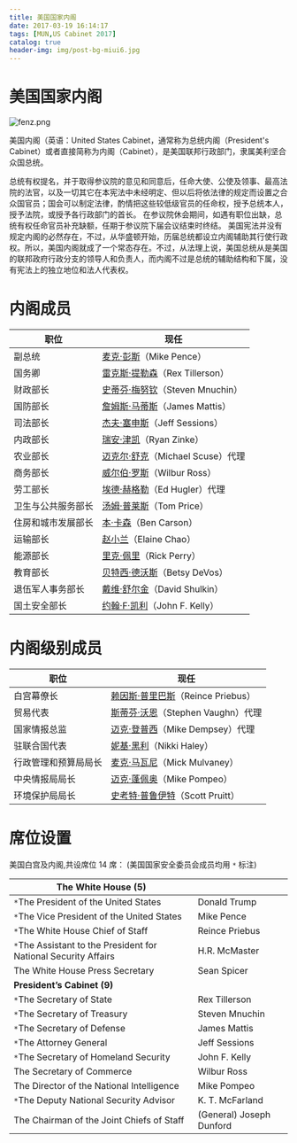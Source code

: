 ```yaml
---
title: 美国国家内阁
date: 2017-03-19 16:14:17
tags: [MUN,US Cabinet 2017]
catalog: true
header-img: img/post-bg-miui6.jpg
---
```

# 美国国家内阁

![fenz.png](https://ooo.0o0.ooo/2017/03/19/58ce212fd8975.png)

美国内阁（英语：United States Cabinet，通常称为总统内阁（President's Cabinet）或者直接简称为内阁（Cabinet），是美国联邦行政部门，隶属美利坚合众国总统。

总统有权提名，并于取得参议院的意见和同意后，任命大使、公使及领事、最高法院的法官，以及一切其它在本宪法中未经明定、但以后将依法律的规定而设置之合众国官员；国会可以制定法律，酌情把这些较低级官员的任命权，授予总统本人，授予法院，或授予各行政部门的首长。
在参议院休会期间，如遇有职位出缺，总统有权任命官员补充缺额，任期于参议院下届会议结束时终结。
美国宪法并没有规定内阁的必然存在，不过，从华盛顿开始，历届总统都设立内阁辅助其行使行政权。所以，美国内阁就成了一个常态存在。不过，从法理上说，美国总统从是美国的联邦政府行政分支的领导人和负责人，而内阁不过是总统的辅助结构和下属，没有宪法上的独立地位和法人代表权。

# 内阁成员

| 职位        | 现任                                       |
| --------- | ---------------------------------------- |
| 副总统       | [麦克·彭斯](https://zh.wikipedia.org/wiki/%E9%BA%A5%E5%85%8B%C2%B7%E5%BD%AD%E6%96%AF)（Mike Pence） |
| 国务卿       | [雷克斯·提勒森](https://zh.wikipedia.org/wiki/%E9%9B%B7%E5%85%8B%E6%96%AF%C2%B7%E6%8F%90%E5%8B%92%E6%A3%AE)（Rex Tillerson） |
| 财政部长      | [史蒂芬·梅努钦](https://zh.wikipedia.org/wiki/%E5%8F%B2%E8%92%82%E8%8A%AC%C2%B7%E6%A2%85%E5%8A%AA%E6%AC%BD)（Steven Mnuchin） |
| 国防部长      | [詹姆斯·马蒂斯](https://zh.wikipedia.org/wiki/%E8%A9%B9%E5%A7%86%E6%96%AF%C2%B7%E9%A9%AC%E8%92%82%E6%96%AF)（James Mattis） |
| 司法部长      | [杰夫·塞申斯](https://zh.wikipedia.org/wiki/%E5%82%91%E5%A4%AB%C2%B7%E5%A1%9E%E7%94%B3%E6%96%AF)（Jeff Sessions） |
| 内政部长      | [瑞安·津凯](https://zh.wikipedia.org/wiki/%E7%91%9E%E5%AE%89%C2%B7%E6%B4%A5%E5%87%B1)（Ryan Zinke） |
| 农业部长      | [迈克尔·舒克](https://zh.wikipedia.org/w/index.php?title=%E9%82%81%E5%85%8B%E7%88%BE%C2%B7%E8%88%92%E5%85%8B&action=edit&redlink=1)（Michael Scuse）代理 |
| 商务部长      | [威尔伯·罗斯](https://zh.wikipedia.org/wiki/%E5%A8%81%E5%B0%94%E4%BC%AF%C2%B7%E7%BD%97%E6%96%AF)（Wilbur Ross） |
| 劳工部长      | [埃德·赫格勒](https://zh.wikipedia.org/w/index.php?title=%E6%84%9B%E5%BE%B7%E8%8F%AF%C2%B7C%C2%B7%E8%B5%AB%E6%A0%BC%E5%8B%92&action=edit&redlink=1)（Ed Hugler）代理 |
| 卫生与公共服务部长 | [汤姆·普莱斯](https://zh.wikipedia.org/wiki/%E6%B9%AF%E5%A7%86%C2%B7%E6%99%AE%E8%90%8A%E6%96%AF)（Tom Price） |
| 住房和城市发展部长 | [本·卡森](https://zh.wikipedia.org/wiki/%E6%9C%AC%C2%B7%E5%8D%A1%E6%A3%AE)（Ben Carson） |
| 运输部长      | [赵小兰](https://zh.wikipedia.org/wiki/%E8%B6%99%E5%B0%8F%E8%98%AD)（Elaine Chao） |
| 能源部长      | [里克·佩里](https://zh.wikipedia.org/wiki/%E9%87%8C%E5%85%8B%C2%B7%E4%BD%A9%E9%87%8C)（Rick Perry） |
| 教育部长      | [贝特西·德沃斯](https://zh.wikipedia.org/wiki/%E8%B2%9D%E7%89%B9%E8%A5%BF%C2%B7%E5%BE%B7%E6%B2%83%E6%96%AF)（Betsy DeVos） |
| 退伍军人事务部长  | [戴维·舒尔金](https://zh.wikipedia.org/wiki/%E6%88%B4%E7%BB%B4%C2%B7%E8%88%92%E5%B0%94%E9%87%91)（David Shulkin） |
| 国土安全部长    | [约翰·F·凯利](https://zh.wikipedia.org/wiki/%E7%BA%A6%E7%BF%B0%C2%B7%E5%BC%97%E6%9C%97%E8%A5%BF%E6%96%AF%C2%B7%E5%87%AF%E5%88%A9)（John F. Kelly） |



# 内阁级别成员

| 职位         | 现任                                       |
| ---------- | ---------------------------------------- |
| 白宫幕僚长      | [赖因斯·普里巴斯](https://zh.wikipedia.org/wiki/%E8%B5%96%E5%9B%A0%E6%96%AF%C2%B7%E6%99%AE%E9%87%8C%E5%B7%B4%E6%96%AF)（Reince Priebus） |
| 贸易代表       | [斯蒂芬·沃恩](https://zh.wikipedia.org/w/index.php?title=%E6%96%AF%E8%92%82%E8%8A%AC%C2%B7%E6%B2%83%E6%81%A9&action=edit&redlink=1)（Stephen Vaughn）代理 |
| 国家情报总监     | [迈克·登普西](https://zh.wikipedia.org/w/index.php?title=%E9%82%81%E5%85%8B%C2%B7%E7%99%BB%E6%99%AE%E8%A5%BF_(%E6%83%85%E5%A0%B1%E5%93%A1)&action=edit&redlink=1)（Mike Dempsey）代理 |
| 驻联合国代表     | [妮基·黑利](https://zh.wikipedia.org/wiki/%E5%A6%AE%E5%9F%BA%C2%B7%E9%BB%91%E5%88%A9)（Nikki Haley） |
| 行政管理和预算局局长 | [麦克·马瓦尼](https://zh.wikipedia.org/wiki/%E9%BA%A5%E5%85%8B%C2%B7%E9%A6%AC%E7%93%A6%E5%B0%BC)（Mick Mulvaney） |
| 中央情报局局长    | [迈克·蓬佩奥](https://zh.wikipedia.org/wiki/%E9%82%81%E5%85%8B%C2%B7%E8%93%AC%E4%BD%A9%E5%A5%A7)（Mike Pompeo） |
| 环境保护局局长    | [史考特·普鲁伊特](https://zh.wikipedia.org/wiki/%E5%8F%B2%E8%80%83%E7%89%B9%C2%B7%E6%99%AE%E9%AD%AF%E4%BC%8A%E7%89%B9)（Scott Pruitt） |



# 席位设置

美国白宫及内阁,共设席位 14 席：
(美国国家安全委员会成员均用 ``` * ``` 标注)

| **The  White House (5)**                 |                          |
| ---------------------------------------- | ------------------------ |
| ```*```The President of the United States | Donald Trump             |
| ```*```The Vice President of the United  States | Mike Pence               |
| ```*```The White House Chief of Staff    | Reince Priebus           |
| ```*```The Assistant to the  President for National Security Affairs | H.R. McMaster            |
| The White House Press Secretary          | Sean Spicer              |
| **President’s Cabinet  (9)**             |                          |
| ```*```The Secretary of State            | Rex  Tillerson           |
| ```*```The Secretary of Treasury         | Steven  Mnuchin          |
| ```*```The Secretary of Defense          | James  Mattis            |
| ```*```The Attorney General              | Jeff  Sessions           |
| ```*```The Secretary of Homeland Security | John F. Kelly            |
| The Secretary of Commerce                | Wilbur Ross              |
| The Director of the National  Intelligence | Mike Pompeo              |
| ```*```The Deputy National Security Advisor | K.  T. McFarland         |
| The Chairman of the Joint Chiefs of  Staff | (General) Joseph Dunford |